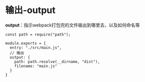 # 输出-output

**output**：指示webpack打包完的文件输出到哪里去，以及如何命名等

```js{5-9}
const path = require("path");

module.exports = {
  entry: "./src/main.js",
  // 输出
  output: {
    path: path.resolve(__dirname, "dist"),
    filename: "main.js"
  }
}
```


